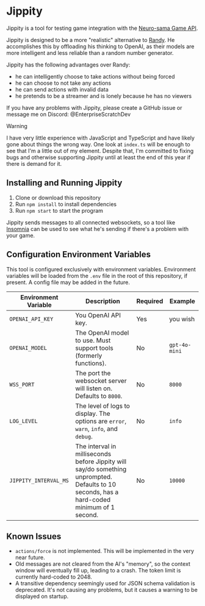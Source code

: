 # Jippity
Jippity is a tool for testing game integration with the [Neuro-sama Game API](https://github.com/VedalAI/neuro-game-sdk).

Jippity is designed to be a more "realistic" alternative to [Randy](https://github.com/VedalAI/neuro-game-sdk/tree/main/Randy).
He accomplishes this by offloading his thinking to OpenAI, as their models are more intelligent and less reliable than a random number generator.

Jippity has the following advantages over Randy:
- he can intelligently choose to take actions without being forced
- he can choose to not take any actions
- he can send actions with invalid data
- he pretends to be a streamer and is lonely because he has no viewers

If you have any problems with Jippity, please create a GitHub issue or message me on Discord: @EnterpriseScratchDev

> [!WARNING]
> I have very little experience with JavaScript and TypeScript and have likely gone about things the wrong way.
> One look at `index.ts` will be enough to see that I'm a little out of my element.
> Despite that, I'm committed to fixing bugs and otherwise supporting Jippity until at least the end of this year if there is demand for it.

## Installing and Running Jippity
1. Clone or download this repository
2. Run `npm install` to install dependencies
3. Run `npm start` to start the program

Jippity sends messages to all connected websockets, so a tool like [Insomnia](https://insomnia.rest/) can be used to see what he's sending if there's a problem with your game.

## Configuration Environment Variables
This tool is configured exclusively with environment variables.
Environment variables will be loaded from the `.env` file in the root of this repository, if present.
A config file may be added in the future.

| Environment Variable  | Description                                                                                                                                     | Required | Example       |
|-----------------------|-------------------------------------------------------------------------------------------------------------------------------------------------|----------|---------------|
| `OPENAI_API_KEY`      | You OpenAI API key.                                                                                                                             | Yes      | you wish      |
| `OPENAI_MODEL`        | The OpenAI model to use. Must support tools (formerly functions).                                                                               | No       | `gpt-4o-mini` |
| `WSS_PORT`            | The port the websocket server will listen on. Defaults to `8000`.                                                                               | No       | `8000`        |
| `LOG_LEVEL`           | The level of logs to display. The options are `error`, `warn`, `info`, and `debug`.                                                             | No       | `info`        |
| `JIPPITY_INTERVAL_MS` | The interval in milliseconds before Jippity will say/do something unprompted.<br/>Defaults to 10 seconds, has a hard-coded minimum of 1 second. | No       | `10000`       |

## Known Issues
- `actions/force` is not implemented. This will be implemented in the very near future.
- Old messages are not cleared from the AI's "memory", so the context window will eventually fill up, leading to a crash.
  The token limit is currently hard-coded to 2048.
- A transitive dependency seemingly used for JSON schema validation is deprecated.
  It's not causing any problems, but it causes a warning to be displayed on startup.
